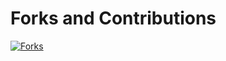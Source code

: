 # Forks and Contributions

<!-- start: readme-repos-list -->
<!-- This list is auto-generated using readme-repos-list -->
<!-- Do not edit this list manually, your changes will be overwritten -->
<!-- end: readme-repos-list -->

<a href="https://github.com/forks-by-kieran"><img alt="Forks" title="Forks" src="https://custom-icon-badges.demolab.com/badge/-Forks%20By%20Kieran-1F222E?style=for-the-badge&logoColor=white&logo=fork"/></a>